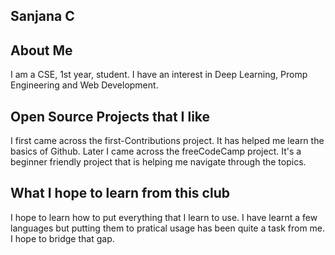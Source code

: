 ## Sanjana C

## About Me

I am a CSE, 1st year, student. I have an interest in Deep Learning, Promp Engineering and Web Development.

## Open Source Projects that I like

I first came across the first-Contributions project. It has helped me learn the basics of Github. Later I came across the freeCodeCamp project. It's a beginner friendly project that is helping me navigate through the topics. 

## What I hope to learn from this club 

I hope to learn how to put everything that I learn to use. I have learnt a few languages but putting them to pratical usage has been quite a task from me. I hope to bridge that gap.
